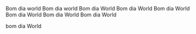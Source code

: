 Bom dia world
Bom dia world
Bom dia World
Bom dia World
Bom dia World 
Bom dia World
Bom dia World
Bom dia World

bom dia World